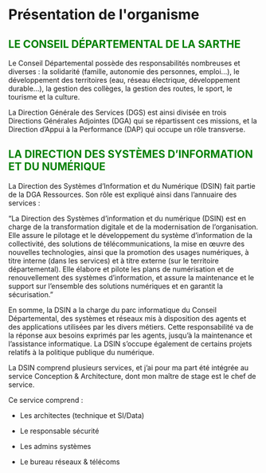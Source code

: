 # Présentation de l'organisme 

## <span style="color:green">LE CONSEIL DÉPARTEMENTAL DE LA SARTHE</span>

Le Conseil Départemental possède des responsabilités nombreuses et diverses : la solidarité (famille, autonomie des personnes, emploi...), le développement des territoires (eau, réseau électrique, développement durable...), la gestion des collèges, la gestion des routes, le sport, le tourisme et la culture.

 

La Direction Générale des Services (DGS) est ainsi divisée en trois Directions Générales Adjointes (DGA) qui se répartissent ces missions, et la Direction d’Appui à la Performance (DAP) qui occupe un rôle transverse.

 
## <span style="color:green"> LA DIRECTION DES SYSTÈMES D’INFORMATION ET DU NUMÉRIQUE</span>

La Direction des Systèmes d’Information et du Numérique (DSIN) fait partie de la DGA Ressources. Son rôle est expliqué ainsi dans l’annuaire des services :

 

“La Direction des Systèmes d’information et du numérique (DSIN) est en charge de la transformation digitale et de la modernisation de l’organisation.
Elle assure le pilotage et le développement du système d’information de la collectivité, des solutions de télécommunications, la mise en œuvre des nouvelles technologies, ainsi que la promotion des usages numériques, à titre interne (dans les services) et à titre externe (sur le territoire départemental).
Elle élabore et pilote les plans de numérisation et de renouvellement des systèmes d’information, et assure la maintenance et le support sur l’ensemble des solutions numériques et en garantit la sécurisation.”

 

En somme, la DSIN a la charge du parc informatique du Conseil Départemental, des systèmes et réseaux mis à disposition des agents et des applications utilisées par les divers métiers. Cette responsabilité va de la réponse aux besoins exprimés par les agents, jusqu’à la maintenance et l’assistance informatique. La DSIN s’occupe également de certains projets relatifs à la politique publique du numérique.

La DSIN comprend plusieurs services, et j’ai pour ma part été intégrée au service Conception & Architecture, dont mon maître de stage est le chef de service.


Ce service comprend :

* Les architectes (technique et SI/Data)

* Le responsable sécurité

* Les admins systèmes

* Le bureau réseaux & télécoms